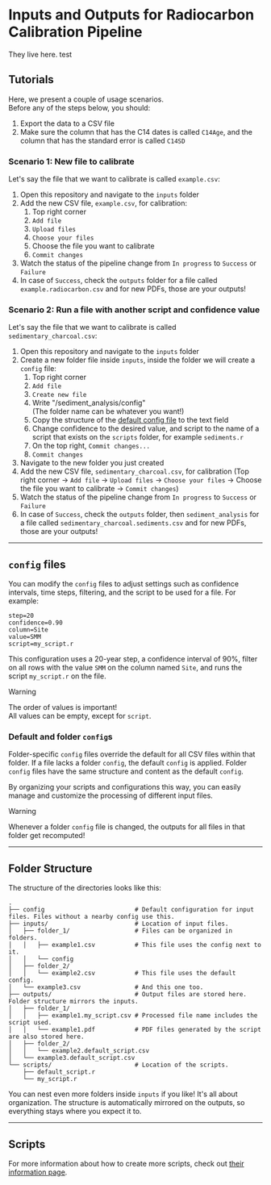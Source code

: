 # Inputs and Outputs for Radiocarbon Calibration Pipeline

They live here.
test
## Tutorials
Here, we present a couple of usage scenarios.  
Before any of the steps below, you should:
1. Export the data to a CSV file
2. Make sure the column that has the C14 dates is called `C14Age`, and the column that has the standard error is called `C14SD`

### Scenario 1: New file to calibrate 
Let's say the file that we want to calibrate is called `example.csv`:

1. Open this repository and navigate to the `inputs` folder
2. Add the new CSV file, `example.csv`, for calibration:
   1. Top right corner
   2. `Add file`
   3. `Upload files`
   4. `Choose your files`
   5. Choose the file you want to calibrate
   6. `Commit changes`
3. Watch the status of the pipeline change from `In progress` to `Success` or `Failure`
4. In case of `Success`, check the `outputs` folder for a file called `example.radiocarbon.csv` and for new PDFs, those are your outputs! 

### Scenario 2: Run a file with another script and confidence value 
Let's say the file that we want to calibrate is called `sedimentary_charcoal.csv`:

1. Open this repository and navigate to the `inputs` folder
2. Create a new folder file inside `inputs`, inside the folder we will create a `config` file:
    1. Top right corner
    2. `Add file`
    3. `Create new file`
    4. Write "/sediment_analysis/config"  
       (The folder name can be whatever you want!)
    5. Copy the structure of the [default config file](./config) to the text field
    6. Change confidence to the desired value, and script to the name of a script that exists on the `scripts` folder, for example `sediments.r`
    7. On the top right, `Commit changes...`
    8. `Commit changes`  
3. Navigate to the new folder you just created
4. Add the new CSV file, `sedimentary_charcoal.csv`, for calibration (Top right corner -> `Add file` -> `Upload files` -> `Choose your files` -> Choose the file you want to calibrate -> `Commit changes`)
5. Watch the status of the pipeline change from `In progress` to `Success` or `Failure`
6. In case of `Success`, check the `outputs` folder, then `sediment_analysis` for a file called `sedimentary_charcoal.sediments.csv` and for new PDFs, those are your outputs!

---

## `config` files
You can modify the `config` files to adjust settings such as confidence intervals, time steps, filtering, and the script to be used for a file.
For example:
```file
step=20
confidence=0.90
column=Site
value=SMM
script=my_script.r
```
This configuration uses a 20-year step, a confidence interval of 90%, filter on all rows with the value `SMM` on the column named `Site`, and runs the script `my_script.r` on the file.

> [!WARNING]
> The order of values is important!  
> All values can be empty, except for `script`.

### Default and folder `config`s
Folder-specific `config` files override the default for all CSV files within that folder. If a file lacks a folder `config`, the default `config` is applied. Folder `config` files have the same structure and content as the default `config`.

By organizing your scripts and configurations this way, you can easily manage and customize the processing of different input files.

> [!WARNING]
> Whenever a folder `config` file is changed, the outputs for all files in that folder get recomputed!

---

## Folder Structure
The structure of the directories looks like this:
```
.
├── config                         # Default configuration for input files. Files without a nearby config use this.
├── inputs/                        # Location of input files.
│   ├── folder_1/                  # Files can be organized in folders.
│   │   ├── example1.csv           # This file uses the config next to it.
│   │   └── config
│   ├── folder_2/
│   │   └── example2.csv           # This file uses the default config.
│   └── example3.csv               # And this one too.
├── outputs/                       # Output files are stored here. Folder structure mirrors the inputs.
│   ├── folder_1/
│   │   ├── example1.my_script.csv # Processed file name includes the script used.
│   │   └── example1.pdf           # PDF files generated by the script are also stored here.
│   ├── folder_2/
│   │   └── example2.default_script.csv
│   └── example3.default_script.csv
└── scripts/                       # Location of the scripts.
    ├── default_script.r
    └── my_script.r
```
You can nest even more folders inside `inputs` if you like! It's all about organization. The structure is automatically mirrored on the outputs, so everything stays where you expect it to.

---

## Scripts 
For more information about how to create more scripts, check out [their information page](./scripts/README.md).
